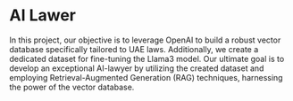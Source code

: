 # AI Lawer

In this project, our objective is to leverage OpenAI to build a robust vector database specifically tailored to UAE laws. Additionally, we create a dedicated dataset for fine-tuning the Llama3 model. Our ultimate goal is to develop an exceptional AI-lawyer by utilizing the created dataset and employing Retrieval-Augmented Generation (RAG) techniques, harnessing the power of the vector database.
